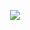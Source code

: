 <p align="center">
  <a href="https://github.com/nurmuhammadwafa"><img src="https://readme-typing-svg.herokuapp.com?font=Fira+Code&size=25&center=true&vCenter=true&width=500&height=100&lines=Hi+There...;I'm+an+IT+Enthusiast...;Active+Learner...;Love+to+learn+new+stuffs...;Let's+be+friends..."></a>
</p>
